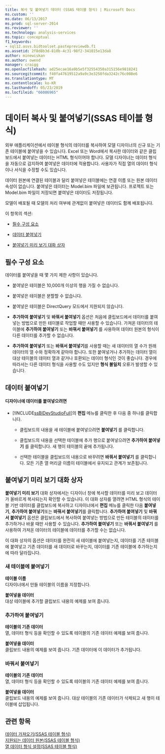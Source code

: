 ```yaml
---
title: 복사 및 붙여넣기 데이터 (SSAS 테이블 형식) | Microsoft Docs
ms.custom: ''
ms.date: 06/13/2017
ms.prod: sql-server-2014
ms.reviewer: ''
ms.technology: analysis-services
ms.topic: conceptual
f1_keywords:
- sql12.asvs.bidtoolset.pastepreviewdb.f1
ms.assetid: 2f8d8b3d-810b-4c31-98f2-341015e13da8
author: minewiskan
ms.author: owend
manager: craigg
ms.openlocfilehash: ad25ecae16a9b5e5f32554350a315156e9818241
ms.sourcegitcommit: f40fa47619512a9a9c3e3258fda3242c76c008e6
ms.translationtype: MT
ms.contentlocale: ko-KR
ms.lasthandoff: 05/23/2019
ms.locfileid: "66086965"
---
```

# <a name="copy-and-paste-data-ssas-tabular"></a>데이터 복사 및 붙여넣기(SSAS 테이블 형식)
  외부 애플리케이션에서 테이블 형식의 데이터를 복사하여 모델 디자이너의 신규 또는 기존 테이블에 붙여넣을 수 있습니다. Excel 또는 Word에서 복사한 데이터와 같은 클립보드에서 붙여넣는 데이터는 HTML 형식이어야 합니다. 모델 디자이너는 데이터 형식을 자동으로 감지하여 붙여넣은 데이터에 적용합니다. 사용자가 직접 열의 데이터 형식이나 서식을 수정할 수도 있습니다.  
  
 데이터 원본에 연결된 테이블과 달리 붙여넣은 테이블에는 연결 이름 또는 원본 데이터 속성이 없습니다. 붙여넣은 데이터는 Model.bim 파일에 보관됩니다. 프로젝트 또는 Model.bim 파일이 저장되면 붙여넣은 데이터도 저장됩니다.  
  
 모델이 배포될 때 모델의 처리 여부에 관계없이 붙여넣은 데이터도 함께 배포됩니다.  
  
 이 항목의 섹션:  
  
-   [필수 구성 요소](#bkmk_prerequisites)  
  
-   [데이터 붙여넣기](#bkmk_paste_data)  
  
-   [붙여넣기 미리 보기 대화 상자](#bkmk_paste_preview)  
  
##  <a name="bkmk_prerequisites"></a> 필수 구성 요소  
 데이터를 붙여넣을 때 몇 가지 제한 사항이 있습니다.  
  
-   붙여넣은 테이블은 10,000개 이상의 행을 가질 수 없습니다.  
  
-   붙여넣은 테이블은 분할할 수 없습니다.  
  
-   붙여넣은 테이블은 DirectQuery 모드에서 지원되지 않습니다.  
  
-   **추가하여 붙여넣기** 및 **바꿔서 붙여넣기** 옵션은 처음에 클립보드에서 데이터를 붙여넣는 방법으로 만든 테이블로 작업할 때만 사용할 수 있습니다. 가져온 데이터의 테이블에 **추가하여 붙여넣기** 또는 **바꿔서 붙여넣기** 를 사용하여 데이터 원본의 형식이 다른 데이터를 추가할 수 없습니다.  
  
-   **추가하여 붙여넣기** 또는 **바꿔서 붙여넣기**를 사용할 때는 새 데이터의 열 수가 원래 데이터의 열 수와 정확하게 같아야 합니다. 또한 붙여넣거나 추가하는 데이터 열이 대상 테이블의 데이터 열과 같거나 호환되는 데이터 형식인 것이 좋습니다. 경우에 따라서는 다른 데이터 형식을 사용할 수도 있지만 **형식 불일치** 오류가 발생할 수 있습니다.  
  
##  <a name="bkmk_paste_data"></a> 데이터 붙여넣기  
  
#### <a name="to-paste-data-into-the-designer"></a>디자이너에 데이터를 붙여넣으려면  
  
-   [!INCLUDE[ssBIDevStudioFull](../includes/ssbidevstudiofull-md.md)]의 **편집** 메뉴를 클릭한 후 다음 중 하나를 클릭합니다.  
  
    -   클립보드의 내용을 새 테이블에 붙여넣으려면 **붙여넣기** 를 클릭합니다.  
  
    -   클립보드의 내용을 선택한 테이블에 추가 행으로 붙여넣으려면 **추가하여 붙여넣기** 를 클릭합니다. 새 행이 테이블의 끝에 추가됩니다.  
  
    -   선택한 테이블을 클립보드의 내용으로 바꾸려면 **바꿔서 붙여넣기** 를 클릭합니다. 모든 기존 열 머리글 이름이 테이블에서 유지되고 관계가 보존됩니다.  
  
##  <a name="bkmk_paste_preview"></a> 붙여넣기 미리 보기 대화 상자  
 **붙여넣기 미리 보기** 대화 상자에서는 디자이너 창에 복사할 데이터를 미리 보고 데이터가 올바르게 복사되는지 확인할 수 있습니다. 이 대화 상자를 열려면 HTML 형식의 테이블 기반 데이터를 클립보드에 복사하고 디자이너에서 **편집** 메뉴를 클릭한 다음 **붙여넣기**, **추가하여 붙여넣기**또는 **바꿔서 붙여넣기**를 클릭합니다. **추가하여 붙여넣기** 및 **바꿔서 붙여넣기** 옵션은 클립보드에서 복사하여 붙여넣는 방법으로 만든 테이블의 데이터를 추가하거나 바꿀 때만 사용할 수 있습니다. **추가하여 붙여넣기** 또는 **바꿔서 붙여넣기** 를 사용하여 가져온 데이터의 테이블에 데이터를 추가할 수는 없습니다.  
  
 이 대화 상자의 옵션은 데이터를 완전히 새 테이블에 붙여넣는지, 데이터를 기존 테이블에 붙여넣고 기존 데이터를 새 데이터로 바꾸는지, 데이터를 기존 테이블에 추가하는지에 따라 달라집니다.  
  
### <a name="paste-to-new-table"></a>새 테이블에 붙여넣기  
 **테이블 이름**  
 디자이너에서 만들 테이블의 이름을 지정합니다.  
  
 **붙여넣을 데이터**  
 대상 테이블에 추가할 클립보드 내용의 예제를 보여 줍니다.  
  
### <a name="paste-append"></a>추가하여 붙여넣기  
 **테이블의 기존 데이터**  
 열, 데이터 형식 등을 확인할 수 있도록 테이블의 기존 데이터 예제를 보여 줍니다.  
  
 **붙여넣을 데이터**  
 클립보드 내용의 예제를 보여 줍니다. 기존 데이터에 이 데이터가 추가됩니다.  
  
### <a name="paste-replace"></a>바꿔서 붙여넣기  
 **테이블의 기존 데이터**  
 열, 데이터 형식 등을 확인할 수 있도록 테이블의 기존 데이터 예제를 보여 줍니다.  
  
 **붙여넣을 데이터**  
 클립보드 내용의 예제를 보여 줍니다. 대상 테이블의 기존 데이터가 삭제되고 새 행이 테이블에 삽입됩니다.  
  
## <a name="see-also"></a>관련 항목  
 [데이터 가져오기&#40;SSAS 테이블 형식&#41;](import-data-ssas-tabular.md)   
 [지원되는 데이터 원본&#40;SSAS 테이블 형식&#41;](tabular-models/data-sources-supported-ssas-tabular.md)   
 [열 데이터 형식 설정&#40;SSAS 테이블 형식&#41;](tabular-models/set-the-data-type-of-a-column-ssas-tabular.md)  
  
  
